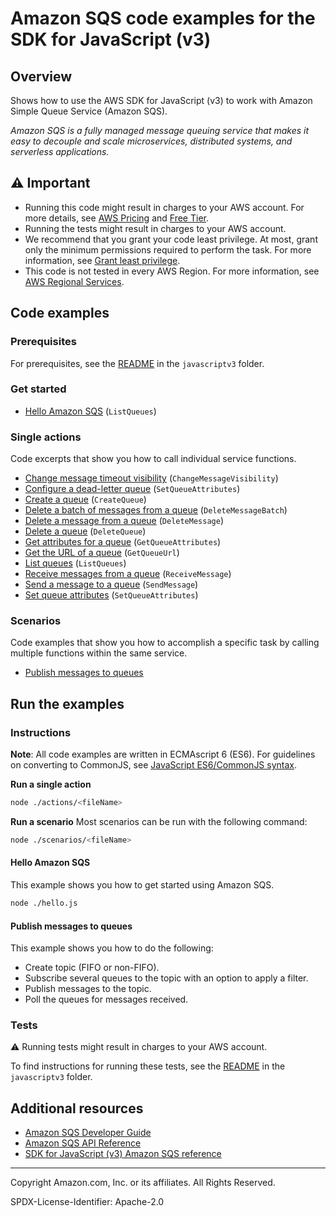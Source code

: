 # Amazon SQS code examples for the SDK for JavaScript (v3)

## Overview

Shows how to use the AWS SDK for JavaScript (v3) to work with Amazon Simple Queue Service (Amazon SQS).

<!--custom.overview.start-->
<!--custom.overview.end-->

_Amazon SQS is a fully managed message queuing service that makes it easy to decouple and scale microservices, distributed systems, and serverless applications._

## ⚠ Important

* Running this code might result in charges to your AWS account. For more details, see [AWS Pricing](https://aws.amazon.com/pricing/) and [Free Tier](https://aws.amazon.com/free/).
* Running the tests might result in charges to your AWS account.
* We recommend that you grant your code least privilege. At most, grant only the minimum permissions required to perform the task. For more information, see [Grant least privilege](https://docs.aws.amazon.com/IAM/latest/UserGuide/best-practices.html#grant-least-privilege).
* This code is not tested in every AWS Region. For more information, see [AWS Regional Services](https://aws.amazon.com/about-aws/global-infrastructure/regional-product-services).

<!--custom.important.start-->
<!--custom.important.end-->

## Code examples

### Prerequisites

For prerequisites, see the [README](../../README.md#Prerequisites) in the `javascriptv3` folder.


<!--custom.prerequisites.start-->
<!--custom.prerequisites.end-->

### Get started

- [Hello Amazon SQS](hello.js#L6) (`ListQueues`)


### Single actions

Code excerpts that show you how to call individual service functions.

- [Change message timeout visibility](actions/change-message-visibility.js#L5) (`ChangeMessageVisibility`)
- [Configure a dead-letter queue](actions/set-attributes-dead-letter.js#L6) (`SetQueueAttributes`)
- [Create a queue](actions/create-queue.js#L9) (`CreateQueue`)
- [Delete a batch of messages from a queue](actions/receive-delete-message.js#L6) (`DeleteMessageBatch`)
- [Delete a message from a queue](actions/receive-delete-message.js#L6) (`DeleteMessage`)
- [Delete a queue](actions/delete-queue.js#L6) (`DeleteQueue`)
- [Get attributes for a queue](actions/get-queue-attributes.js#L6) (`GetQueueAttributes`)
- [Get the URL of a queue](actions/get-queue-url.js#L6) (`GetQueueUrl`)
- [List queues](actions/list-queues.js#L6) (`ListQueues`)
- [Receive messages from a queue](actions/receive-delete-message.js#L6) (`ReceiveMessage`)
- [Send a message to a queue](actions/send-message.js#L6) (`SendMessage`)
- [Set queue attributes](actions/set-queue-attributes.js#L6) (`SetQueueAttributes`)

### Scenarios

Code examples that show you how to accomplish a specific task by calling multiple
functions within the same service.

- [Publish messages to queues](../cross-services/wkflw-topics-queues/index.js)


<!--custom.examples.start-->
<!--custom.examples.end-->

## Run the examples

### Instructions

**Note**: All code examples are written in ECMAscript 6 (ES6). For guidelines on converting to CommonJS, see
[JavaScript ES6/CommonJS syntax](https://docs.aws.amazon.com/sdk-for-javascript/v3/developer-guide/sdk-examples-javascript-syntax.html).

**Run a single action**

```bash
node ./actions/<fileName>
```

**Run a scenario**
Most scenarios can be run with the following command:
```bash
node ./scenarios/<fileName>
```

<!--custom.instructions.start-->
<!--custom.instructions.end-->

#### Hello Amazon SQS

This example shows you how to get started using Amazon SQS.

```bash
node ./hello.js
```


#### Publish messages to queues

This example shows you how to do the following:

- Create topic (FIFO or non-FIFO).
- Subscribe several queues to the topic with an option to apply a filter.
- Publish messages to the topic.
- Poll the queues for messages received.

<!--custom.scenario_prereqs.sqs_Scenario_TopicsAndQueues.start-->
<!--custom.scenario_prereqs.sqs_Scenario_TopicsAndQueues.end-->


<!--custom.scenarios.sqs_Scenario_TopicsAndQueues.start-->
<!--custom.scenarios.sqs_Scenario_TopicsAndQueues.end-->

### Tests

⚠ Running tests might result in charges to your AWS account.


To find instructions for running these tests, see the [README](../../README.md#Tests)
in the `javascriptv3` folder.



<!--custom.tests.start-->
<!--custom.tests.end-->

## Additional resources

- [Amazon SQS Developer Guide](https://docs.aws.amazon.com/AWSSimpleQueueService/latest/SQSDeveloperGuide/welcome.html)
- [Amazon SQS API Reference](https://docs.aws.amazon.com/AWSSimpleQueueService/latest/APIReference/Welcome.html)
- [SDK for JavaScript (v3) Amazon SQS reference](https://docs.aws.amazon.com/AWSJavaScriptSDK/v3/latest/client/sqs)

<!--custom.resources.start-->
<!--custom.resources.end-->

---

Copyright Amazon.com, Inc. or its affiliates. All Rights Reserved.

SPDX-License-Identifier: Apache-2.0